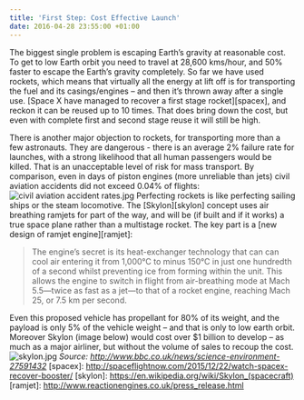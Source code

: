 ```yaml
---
title: 'First Step: Cost Effective Launch'
date: 2016-04-28 23:55:00 +01:00
---
```


The biggest single problem is escaping Earth’s gravity at reasonable cost. To get to low Earth orbit you need to travel at 28,600 kms/hour, and 50% faster to escape the Earth’s gravity completely. So far we have used rockets, which means that virtually all the energy at lift off is for transporting the fuel and its casings/engines – and then it’s thrown away after a single use. [Space X have managed to recover a first stage rocket][spacex], and reckon it can be reused up to 10 times. That does bring down the cost, but even with complete first and second stage reuse it will still be high.

There is another major objection to rockets, for transporting more than a few astronauts. They are dangerous - there is an average 2% failure rate for launches, with a strong likelihood that all human passengers would be killed. That is an unacceptable level of risk for mass transport. By comparison, even in days of piston engines (more unreliable than jets) civil aviation accidents did not exceed 0.04% of flights:
![civil aviation accident rates.jpg](/uploads/civil%20aviation%20accident%20rates.jpg) 
Perfecting rockets is like perfecting sailing ships or the steam locomotive. The [Skylon][skylon] concept  uses air breathing ramjets for part of the way, and will be (if built and if it works) a true space plane rather than a multistage rocket.  The key part is a [new design of ramjet engine][ramjet]:

> The engine’s secret is its heat-exchanger technology that can can cool air entering it from 1,000°C to minus 150°C in just one hundredth of a second whilst preventing ice from forming within the unit. This allows the engine to switch in flight from air-breathing mode at Mach 5.5—twice as fast as a jet—to that of a rocket engine, reaching Mach 25, or 7.5 km per second.

Even this proposed vehicle has propellant for 80% of its weight, and the payload is only 5% of the vehicle weight – and that is only to low earth orbit. Moreover Skylon (image below) would cost over $1 billion to develop – as much as a major airliner, but without the volume of sales to recoup the cost.
![skylon.jpg](/uploads/skylon.jpg)
*Source: http://www.bbc.co.uk/news/science-environment-27591432*
[spacex]: http://spaceflightnow.com/2015/12/22/watch-spacex-recover-booster/
[skylon]: https://en.wikipedia.org/wiki/Skylon_(spacecraft)
[ramjet]: http://www.reactionengines.co.uk/press_release.html
